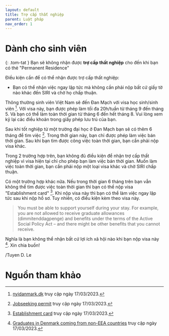 ```yaml
---
layout: default
title: Trợ cấp thất nghiệp
parent: Luật pháp
nav_order: 1
---
```


# Dành cho sinh viên

{: .tom-tat }
Bạn sẽ không nhận được **trợ cấp thất nghiệp** cho đến khi bạn có thẻ "Permanent Residence" 

Điều kiện cần để có thể nhận được trợ cấp thất nghiệp:
- Bạn có thể nhận việc ngay lập tức mà không cần phải nộp bất cứ giấy tờ nào khác đến SIRI và chờ họ chấp thuận.

Thông thường sinh viên Việt Nam sẽ đến Đan Mạch với visa học sinh/sinh viên [^visasv]. Với visa này, bạn được phép làm tối đa 20h/tuần từ tháng 9 đến tháng 5. Và bạn có thể làm toàn thời gian từ tháng 6 đến hết tháng 8. Vui lòng xem kỹ lại các điều khoản trong giấy phép lưu trú của bạn.

Sau khi tốt nghiệp từ một trường đại học ở Đan Mạch bạn sẽ có thêm 6 tháng để tìm việc [^jobseeking]. Trong thời gian này, bạn chỉ được phép làm việc bán thời gian. Sau khi bạn tìm được công việc toàn thời gian, bạn cần phải nộp visa khác.

Trong 2 trường hợp trên, bạn không đủ điều kiện để nhận trợ cấp thất nghiệp vì visa hiện tại chỉ cho phép bạn làm việc bán thời gian. Muốn làm việc toàn thời gian, bạn cần phải nộp một loại visa khác và chờ SIRI chấp thuận.

Có một trường hợp khác nữa. Nếu trong thời gian 6 tháng trên bạn vẫn không thể tìm được việc toàn thời gian thì bạn có thể nộp visa "Establishment card" [^estcard]. Khi nộp visa này thì bạn có thể làm việc ngay lập tức sau khi nộp hồ sơ. Tuy nhiên, có điều kiện kèm theo visa này.

> You must be able to support yourself during your stay. For example, you are not allowed to receive graduate allowances (dimmitenddagpenge) and benefits under the terms of the Active Social Policy Act – and there might be other benefits that you cannot receive.

Nghĩa là bạn không thể nhận bất cứ lợi ích xã hội nào khi bạn nộp visa này [^noneea]. Xin chia buồn!

/Tuyen D. Le

# Nguồn tham khảo
[^visasv]: [nyidanmark.dk](https://nyidanmark.dk/uk-UA/You-want-to-apply/Study) truy cập ngày 17/03/2023.
[^jobseeking]: [Jobseeking permit](https://www.nyidanmark.dk/en-GB/Words%20and%20Concepts%20Front%20Page/SIRI/Jobseeking%20permit) truy cập ngày 17/03/2023.
[^estcard]: [Establishment card](https://www.nyidanmark.dk/en-GB/Applying/Work/Establishment%20card) truy cập ngày 17/03/2023.
[^noneea]: [Graduates in Denmark coming from non-EEA countries](https://www.a-kasser.dk/non-eea-graduates/) truy cập ngày 17/03/2023.